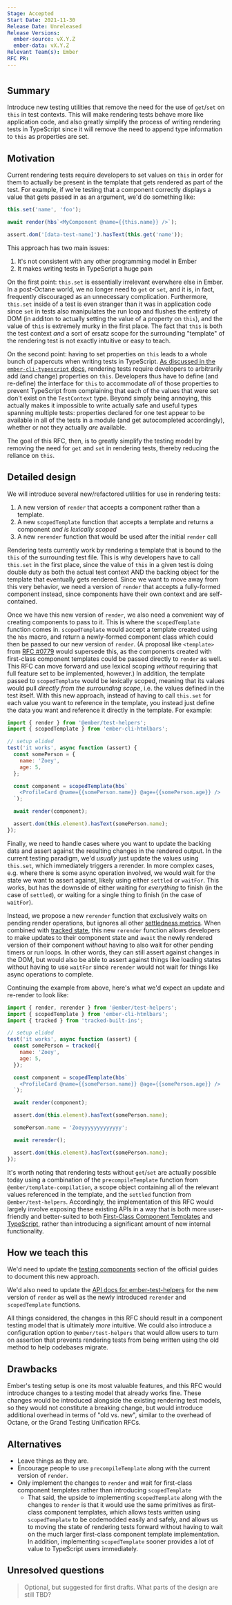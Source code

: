 ```yaml
---
Stage: Accepted
Start Date: 2021-11-30
Release Date: Unreleased
Release Versions:
  ember-source: vX.Y.Z
  ember-data: vX.Y.Z
Relevant Team(s): Ember
RFC PR:
---
```


<!---
Directions for above:

Stage: Leave as is
Start Date: Fill in with today's date, YYYY-MM-DD
Release Date: Leave as is
Release Versions: Leave as is
Relevant Team(s): Fill this in with the [team(s)](README.md#relevant-teams) to which this RFC applies
RFC PR: Fill this in with the URL for the Proposal RFC PR
-->

# <RFC title>

## Summary

Introduce new testing utilities that remove the need for the use of `get`/`set` on `this` in test contexts. This will make rendering tests behave more like application code, and also greatly simplify the process of writing rendering tests in TypeScript since it will remove the need to append type information to `this` as properties are set.

## Motivation

Current rendering tests require developers to set values on `this` in order for them to actually be present in the template that gets rendered as part of the test. For example, if we're testing that a component correctly displays a value that gets passed in as an argument, we'd do something like:

```js
this.set('name', 'foo');

await render(hbs`<MyComponent @name={{this.name}} />`);

assert.dom('[data-test-name]').hasText(this.get('name'));
```

This approach has two main issues:

1. It's not consistent with any other programming model in Ember
1. It makes writing tests in TypeScript a huge pain

On the first point: `this.set` is essentially irrelevant everwhere else in Ember. In a post-Octane world, we no longer need to `get` or `set`, and it is, in fact, frequently discouraged as an unnecessary complication. Furthermore, `this.set` inside of a test is even stranger than it was in application code since `set` in tests also manipulates the run loop and flushes the entirety of DOM (in additon to actually setting the value of a property on `this`), and the value of `this` is extremely murky in the first place. The fact that `this` is both the test context _and_ a sort of ersatz scope for the surrounding "template" of the rendering test is not exactly intuitive or easy to teach.

On the second point: having to set properties on `this` leads to a whole bunch of papercuts when writing tests in TypeScript. [As discussed in the `ember-cli-typescript` docs](https://docs.ember-cli-typescript.com/ember/testing#the-testcontext), rendering tests require developers to arbitrarily add (and change) properties on `this`. Developers thus have to define (and re-define) the interface for `this` to accommodate _all_ of those properties to prevent TypeScript from complaining that each of the values that were set don't exist on the `TestContext` type. Beyond simply being annoying, this actually makes it impossible to write actually safe and useful types spanning multiple tests: properties declared for one test appear to be available in all of the tests in a module (and get autocompleted accordingly), whether or not they actually _are_ available.

The goal of this RFC, then, is to greatly simplify the testing model by removing the need for `get` and `set` in rendering tests, thereby reducing the reliance on `this`.

## Detailed design

We will introduce several new/refactored utilities for use in rendering tests:

1. A new version of `render` that accepts a component rather than a template.
1. A new `scopedTemplate` function that accepts a template and returns a component _and is lexically scoped_
1. A new `rerender` function that would be used after the initial `render` call

Rendering tests currently work by rendering a template that is bound to the `this` of the surrounding test file. This is why developers have to call `this.set` in the first place, since the value of `this` in a given test is doing double duty as both the actual test context AND the backing object for the template that eventually gets rendered. Since we want to move away from this very behavior, we need a version of `render` that accepts a fully-formed component instead, since components have their own context and are self-contained.

Once we have this new version of `render`, we also need a convenient way of creating components to pass to it. This is where the `scopedTemplate` function comes in. `scopedTemplate` would accept a template created using the `hbs` macro, and return a newly-formed component class which could then be passed to our new version of `render`. (A proposal like `<template>` from [RFC #0779](https://github.com/chriskrycho/ember-rfcs/blob/fcct/text/0779-first-class-component-templates.md) would supersede this, as the components created with first-class component templates could be passed directly to `render` as well. This RFC can move forward and use lexical scoping _without_ requiring that full feature set to be implemented, however.) In addition, the template passed to `scopedTemplate` would be lexically scoped, meaning that its values would pull _directly from the surrounding scope_, i.e. the values defined in the test itself. With this new approach, instead of having to call `this.set` for each value you want to reference in the template, you instead just define the data you want and reference it directly in the template. For example:

```js
import { render } from '@ember/test-helpers';
import { scopedTemplate } from 'ember-cli-htmlbars';

// setup elided
test('it works', async function (assert) {
  const somePerson = {
    name: 'Zoey',
    age: 5,
  };

  const component = scopedTemplate(hbs`
    <ProfileCard @name={{somePerson.name}} @age={{somePerson.age}} />
  `);

  await render(component);

  assert.dom(this.element).hasText(somePerson.name);
});
```

Finally, we need to handle cases where you want to update the backing data and assert against the resulting changes in the rendered output. In the current testing paradigm, we'd _usually_ just update the values using `this.set`, which immediately triggers a rerender. In more complex cases, e.g. where there is some async operation involved, we would wait for the state we want to assert against, likely using either `settled` or `waitFor`. This works, but has the downside of either waiting for _everything_ to finish (in the case of `settled`), or waiting for a single thing to finish (in the case of `waitFor`).

Instead, we propose a new `rerender` function that exclusively waits on pending render operations, but ignores all other [settledness metrics](https://github.com/emberjs/ember-test-helpers/blob/master/API.md#issettled). When combined with [tracked state](https://guides.emberjs.com/release/in-depth-topics/autotracking-in-depth/#toc_autotracking-basics), this new `rerender` function allows developers to make updates to their component state and `await` the newly rendered version of their component _without_ having to also wait for other pending timers or run loops. In other words, they can still assert against changes in the DOM, but would also be able to assert against things like loading states without having to use `waitFor` since `rerender` would not wait for things like async operations to complete.

Continuing the example from above, here's what we'd expect an update and re-render to look like:

```js
import { render, rerender } from '@ember/test-helpers';
import { scopedTemplate } from 'ember-cli-htmlbars';
import { tracked } from 'tracked-built-ins';

// setup elided
test('it works', async function (assert) {
  const somePerson = tracked({
    name: 'Zoey',
    age: 5,
  });

  const component = scopedTemplate(hbs`
    <ProfileCard @name={{somePerson.name}} @age={{somePerson.age}} />
  `);

  await render(component);

  assert.dom(this.element).hasText(somePerson.name);

  somePerson.name = 'Zoeyyyyyyyyyyyyy';

  await rerender();

  assert.dom(this.element).hasText(somePerson.name);
});
```

It's worth noting that rendering tests without `get`/`set` are actually possible today using a combination of the `precompileTemplate` function from `@ember/template-compilation`, a scope object containing all of the relevant values referenced in the template, and the `settled` function from `@ember/test-helpers`. Accordingly, the implementation of this RFC would largely involve exposing these existing APIs in a way that is both more user-friendly and better-suited to both [First-Class Component Templates](https://github.com/emberjs/rfcs/pull/779) and [TypeScript](https://github.com/emberjs/rfcs/pull/724), rather than introducing a significant amount of new internal functionality.

## How we teach this

We'd need to update the [testing components](https://guides.emberjs.com/release/testing/testing-components/) section of the official guides to document this new approach.

We'd also need to update the [API docs for ember-test-helpers](https://github.com/emberjs/ember-test-helpers/blob/master/API.md) for the new version of `render` as well as the newly introduced `rerender` and `scopedTemplate` functions.

All things considered, the changes in this RFC should result in a component testing model that is ultimately _more_ intuitive. We could also introduce a configuration option to `@ember/test-helpers` that would allow users to turn on assertion that prevents rendering tests from being written using the old method to help codebases migrate.

## Drawbacks

Ember's testing setup is one its most valuable features, and this RFC would introduce changes to a testing model that already works fine. These changes would be introduced alongside the existing rendering test models, so they would not constitute a breaking change, but would introduce additional overhead in terms of "old vs. new", similar to the overhead of Octane, or the Grand Testing Unification RFCs.

## Alternatives

- Leave things as they are.
- Encourage people to use `precompileTemplate` along with the current version of `render`.
- Only implement the changes to `render` and wait for first-class component templates rather than introducing `scopedTemplate`
  - That said, the upside to implementing `scopedTemplate` along with the changes to `render` is that it would use the same primitives as first-class component templates, which allows tests written using `scopedTemplate` to be codemodded easily and safely, and allows us to moving the state of rendering tests forward without having to wait on the much larger first-class component template implementation. In addition, implementing `scopedTemplate` sooner provides a lot of value to TypeScript users immediately.

## Unresolved questions

> Optional, but suggested for first drafts. What parts of the design are still
> TBD?
